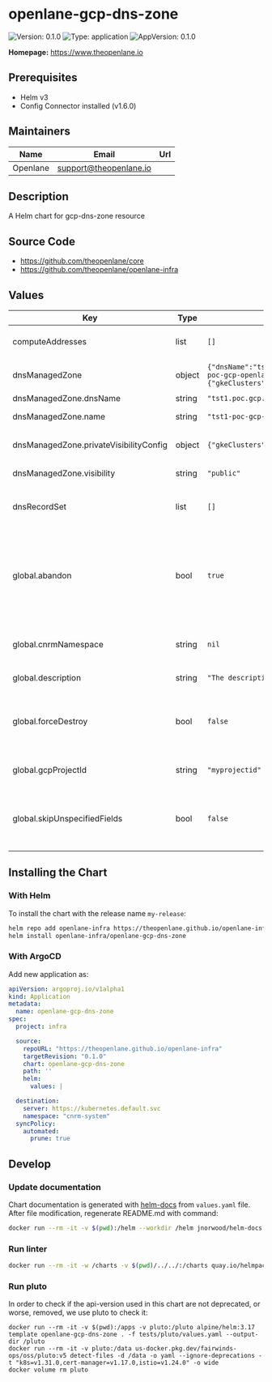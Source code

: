 # openlane-gcp-dns-zone

![Version: 0.1.0](https://img.shields.io/badge/Version-0.1.0-informational?style=flat-square) ![Type: application](https://img.shields.io/badge/Type-application-informational?style=flat-square) ![AppVersion: 0.1.0](https://img.shields.io/badge/AppVersion-0.1.0-informational?style=flat-square)

**Homepage:** <https://www.theopenlane.io>

## Prerequisites

- Helm v3
- Config Connector installed (v1.6.0)

## Maintainers

| Name | Email | Url |
| ---- | ------ | --- |
| Openlane | <support@theopenlane.io> |  |

## Description

A Helm chart for gcp-dns-zone resource

## Source Code

* <https://github.com/theopenlane/core>
* <https://github.com/theopenlane/openlane-infra>

## Values

| Key | Type | Default | Description |
|-----|------|---------|-------------|
| computeAddresses | list | `[]` | List of compute addresses to create |
| dnsManagedZone | object | `{"dnsName":"tst1.poc.gcp.theopenlane.io.","name":"tst1-poc-gcp-openlane-com","privateVisibilityConfig":{"gkeClusters":[],"networks":[]},"visibility":"public"}` | DNS Managed zone configuration |
| dnsManagedZone.dnsName | string | `"tst1.poc.gcp.theopenlane.io."` | The name of DNS |
| dnsManagedZone.name | string | `"tst1-poc-gcp-openlane-com"` | The name of dnsManagedZone |
| dnsManagedZone.privateVisibilityConfig | object | `{"gkeClusters":[],"networks":[]}` | The configuration of private DNS zone |
| dnsManagedZone.visibility | string | `"public"` | The visibility of the DNS zone |
| dnsRecordSet | list | `[]` | DNS Records to create. Possible records: A, CNAME and NS |
| global.abandon | bool | `true` | Abandon resource if the manifests are deleted. Allow deleting a resource from config connector without deleting it from GCP |
| global.cnrmNamespace | string | `nil` | Allows to deploy in another namespace than the release one |
| global.description | string | `"The description of the dns-zone resource"` | Dns zone descriptions |
| global.forceDestroy | bool | `false` | Force the deletion of the objects created within the dns zone first, then deletes the dns-zone. |
| global.gcpProjectId | string | `"myprojectid"` | Project ID where to deploy the cluster |
| global.skipUnspecifiedFields | bool | `false` | This skips populating unspecified fields into the Kubernetes resource spec. |

## Installing the Chart

### With Helm

To install the chart with the release name `my-release`:

```bash
helm repo add openlane-infra https://theopenlane.github.io/openlane-infra
helm install openlane-infra/openlane-gcp-dns-zone
```

### With ArgoCD

Add new application as:

```yaml
apiVersion: argoproj.io/v1alpha1
kind: Application
metadata:
  name: openlane-gcp-dns-zone
spec:
  project: infra

  source:
    repoURL: "https://theopenlane.github.io/openlane-infra"
    targetRevision: "0.1.0"
    chart: openlane-gcp-dns-zone
    path: ''
    helm:
      values: |

  destination:
    server: https://kubernetes.default.svc
    namespace: "cnrm-system"
  syncPolicy:
    automated:
      prune: true
```

## Develop

### Update documentation

Chart documentation is generated with [helm-docs](https://github.com/norwoodj/helm-docs) from `values.yaml` file.
After file modification, regenerate README.md with command:

```bash
docker run --rm -it -v $(pwd):/helm --workdir /helm jnorwood/helm-docs:v1.14.2 helm-docs
```

### Run linter

```bash
docker run --rm -it -w /charts -v $(pwd)/../../:/charts quay.io/helmpack/chart-testing:v3.12.0 ct lint --charts /charts/charts/openlane-gcp-dns-zone --config /charts/charts/openlane-gcp-dns-zone/ct.yaml
```

### Run pluto

In order to check if the api-version used in this chart are not deprecated, or worse, removed, we use pluto to check it:

```
docker run --rm -it -v $(pwd):/apps -v pluto:/pluto alpine/helm:3.17 template openlane-gcp-dns-zone . -f tests/pluto/values.yaml --output-dir /pluto
docker run --rm -it -v pluto:/data us-docker.pkg.dev/fairwinds-ops/oss/pluto:v5 detect-files -d /data -o yaml --ignore-deprecations -t "k8s=v1.31.0,cert-manager=v1.17.0,istio=v1.24.0" -o wide
docker volume rm pluto
```

